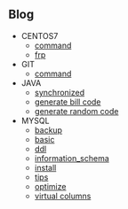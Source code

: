 ## Blog
* CENTOS7
  - [command](blog/centos7/command.md)
  - [frp](blog/centos7/frp.md)
* GIT
  - [command](blog/git/command.md)
* JAVA
  - [synchronized](blog/java/generate%20bill%20code.md)
  - [generate bill code](blog/java/generate%20random%20code.md)
  - [generate random code](blog/java/synchronized.md)
* MYSQL
  - [backup](blog/mysql/backup.md)
  - [basic](blog/mysql/basic.md)
  - [ddl](blog/mysql/ddl.md)
  - [information_schema](blog/mysql/information_schema.md)
  - [install](blog/mysql/install.md)
  - [tips](blog/mysql/tips.md)
  - [optimize](blog/mysql/optimize.md)
  - [virtual columns](blog/mysql/virtual%20columns.md)
